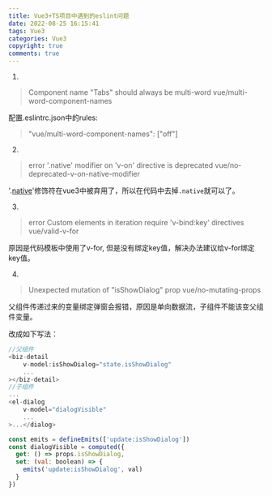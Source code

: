 ```yaml
---
title: Vue3+TS项目中遇到的eslint问题
date: 2022-08-25 16:15:41
tags: Vue3
categories: Vue3
copyright: true
comments: true
---
```

1. 

> Component name "Tabs" should always be multi-word  vue/multi-word-component-names

配置.eslintrc.json中的rules:

> "vue/multi-word-component-names": ["off"]

2. 
> error  '.native' modifier on 'v-on' directive is deprecated  vue/no-deprecated-v-on-native-modifier

'.[native](https://so.csdn.net/so/search?q=native&spm=1001.2101.3001.7020)'修饰符在vue3中被弃用了，所以在代码中去掉```.native```就可以了。

3. 
> error  Custom elements in iteration require 'v-bind:key' directives  vue/valid-v-for

原因是代码模板中使用了v-for, 但是没有绑定key值，解决办法建议给v-for绑定key值。

4. 
> Unexpected mutation of "isShowDialog" prop  vue/no-mutating-props

父组件传递过来的变量绑定弹窗会报错，原因是单向数据流，子组件不能该变父组件变量。

改成如下写法：
```js
//父组件
<biz-detail
    v-model:isShowDialog="state.isShowDialog"
    ...
></biz-detail>
//子组件
...
<el-dialog
    v-model="dialogVisible"
    ...
>...</dialog>

const emits = defineEmits(['update:isShowDialog'])
const dialogVisible = computed({
  get: () => props.isShowDialog,
  set: (val: boolean) => {
    emits('update:isShowDialog', val)
  }
})
```

